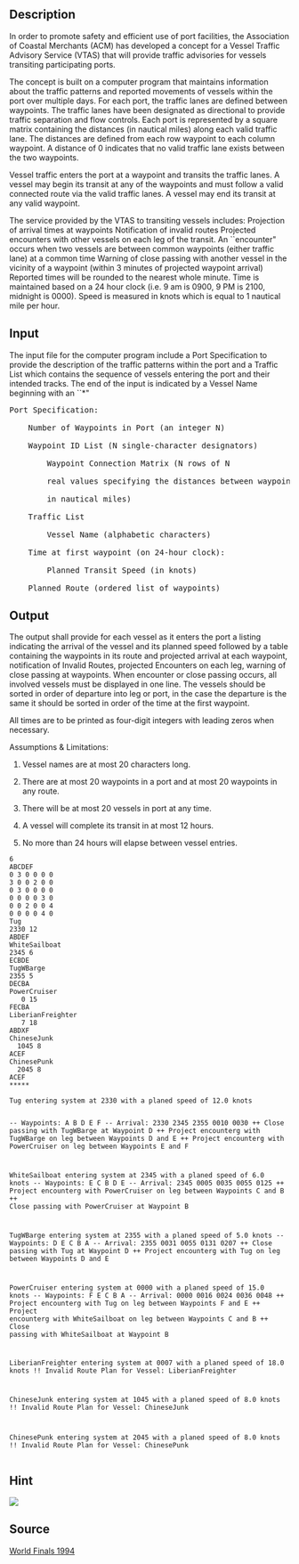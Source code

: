 <h2>Description</h2><p>In order to promote safety and efficient use of port facilities, the Association of Coastal Merchants (ACM) has developed a concept for a Vessel Traffic Advisory Service (VTAS) that will provide traffic advisories for vessels transiting participating ports. 
</p>
The concept is built on a computer program that maintains information about the traffic patterns and reported movements of vessels within the port over multiple days. For each port, the traffic lanes are defined between waypoints. The traffic lanes have been designated as directional to provide traffic separation and flow controls. Each port is represented by a square matrix containing the distances (in nautical miles) along each valid traffic lane. The distances are defined from each row waypoint to each column waypoint. A distance of 0 indicates that no valid traffic lane exists between the two waypoints. 

Vessel traffic enters the port at a waypoint and transits the traffic lanes. A vessel may begin its transit at any of the waypoints and must follow a valid connected route via the valid traffic lanes. A vessel may end its transit at any valid waypoint. 

The service provided by the VTAS to transiting vessels includes:
Projection of arrival times at waypoints 
Notification of invalid routes 
Projected encounters with other vessels on each leg of the transit. An ``encounter" occurs when two vessels are between common waypoints (either traffic lane) at a common time 
Warning of close passing with another vessel in the vicinity of a waypoint (within 3 minutes of projected waypoint arrival) 
Reported times will be rounded to the nearest whole minute. Time is maintained based on a 24 hour clock (i.e. 9 am is 0900, 9 PM is 2100, midnight is 0000). Speed is measured in knots which is equal to 1 nautical mile per hour.  
<h2>Input</h2><p>The input file for the computer program include a Port Specification to provide the description of the traffic patterns within the port and a Traffic List which contains the sequence of vessels entering the port and their intended tracks. The end of the input is indicated by a Vessel Name beginning with an ``*" 
</p><pre>Port Specification:
<br>	Number of Waypoints in Port (an integer N)
<br>	Waypoint ID List (N single-character designators)
<br>		Waypoint Connection Matrix (N rows of N
<br>		real values specifying the distances between waypoints
<br>		in nautical miles)
<br>	Traffic List
<br>		Vessel Name (alphabetic characters)
<br>	Time at first waypoint (on 24-hour clock):
<br>		Planned Transit Speed (in knots)
<br>	Planned Route (ordered list of waypoints)</pre><h2>Output</h2><p>The output shall provide for each vessel as it enters the port a listing indicating the arrival of the vessel and its planned speed followed by a table containing the waypoints in its route and projected arrival at each waypoint, notification of Invalid Routes, projected Encounters on each leg, warning of close passing at waypoints. When encounter or close passing occurs, all involved vessels must be displayed in one line. The vessels should be sorted in order of departure into leg or port, in the case the departure is the same it should be sorted in order of the time at the first waypoint. 
</p>
All times are to be printed as four-digit integers with leading zeros when necessary. 

Assumptions &amp; Limitations: 
1. Vessel names are at most 20 characters long. 

2. There are at most 20 waypoints in a port and at most 20 waypoints in any route. 

3. There will be at most 20 vessels in port at any time. 

4. A vessel will complete its transit in at most 12 hours. 

5. No more than 24 hours will elapse between vessel entries. 
<pre><code class="language-input1">6
ABCDEF             
0 3 0 0 0 0
3 0 0 2 0 0
0 3 0 0 0 0     
0 0 0 0 3 0     
0 0 2 0 0 4     
0 0 0 0 4 0          
Tug             
2330 12 
ABDEF           
WhiteSailboat
2345 6
ECBDE 
TugWBarge
2355 5 
DECBA
PowerCruiser
   0 15
FECBA
LiberianFreighter
   7 18
ABDXF
ChineseJunk
  1045 8
ACEF
ChinesePunk
  2045 8
ACEF
*****
</code></pre><pre><code class="language-output1">Tug entering system at 2330 with a planed speed of 12.0 knots
-- Waypoints:    A    B    D    E    F
-- Arrival:   2330 2345 2355 0010 0030
++ Close passing with TugWBarge at Waypoint D
++ Project encounterg with TugWBarge on leg between Waypoints D and E
++ Project encounterg with PowerCruiser on leg between Waypoints E and F

WhiteSailboat entering system at 2345 with a planed speed of 6.0 knots
-- Waypoints:    E    C    B    D    E
-- Arrival:   2345 0005 0035 0055 0125
++ Project encounterg with PowerCruiser on leg between Waypoints C and B
++ Close passing with PowerCruiser at Waypoint B

TugWBarge entering system at 2355 with a planed speed of 5.0 knots
-- Waypoints:    D    E    C    B    A
-- Arrival:   2355 0031 0055 0131 0207
++ Close passing with Tug at Waypoint D
++ Project encounterg with Tug on leg between Waypoints D and E

PowerCruiser entering system at 0000 with a planed speed of 15.0 knots
-- Waypoints:    F    E    C    B    A
-- Arrival:   0000 0016 0024 0036 0048
++ Project encounterg with Tug on leg between Waypoints F and E
++ Project encounterg with WhiteSailboat on leg between Waypoints C and B
++ Close passing with WhiteSailboat at Waypoint B

LiberianFreighter entering system at 0007 with a planed speed of 18.0 knots
!! Invalid Route Plan for Vessel: LiberianFreighter

ChineseJunk entering system at 1045 with a planed speed of 8.0 knots
!! Invalid Route Plan for Vessel: ChineseJunk

ChinesePunk entering system at 2045 with a planed speed of 8.0 knots
!! Invalid Route Plan for Vessel: ChinesePunk
</code></pre><h2>Hint</h2><img src="images/1892_1.jpg"><h2>Source</h2><a href="searchproblem?field=source&amp;key=World+Finals+1994">World Finals 1994</a>